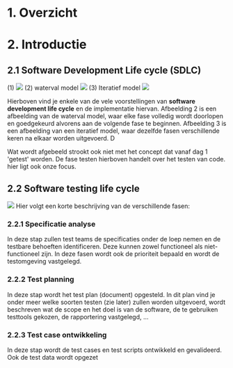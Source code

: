 # 1. Overzicht

# 2. Introductie
## 2.1 Software Development Life cycle (SDLC)
(1)
![](https://apwt.gitbook.io/~gitbook/image?url=https%3A%2F%2F4058530821-files.gitbook.io%2F%7E%2Ffiles%2Fv0%2Fb%2Fgitbook-legacy-files%2Fo%2Fassets%252Fg-pro-software-testing%252F-MHfjgKptfnQJ_1d1SgM%252F-MHfk9GvAchlxMUgTNv3%252F1.png%3Fgeneration%3D1600609364187874%26alt%3Dmedia&width=768&dpr=4&quality=100&sign=20b7fe64&sv=1)
(2) waterval model
![](https://apwt.gitbook.io/~gitbook/image?url=https%3A%2F%2F4058530821-files.gitbook.io%2F%7E%2Ffiles%2Fv0%2Fb%2Fgitbook-legacy-files%2Fo%2Fassets%252Fg-pro-software-testing%252F-MHfjgKptfnQJ_1d1SgM%252F-MHfk9Gw11z3AAlbiQqn%252F2.png%3Fgeneration%3D1600609364188326%26alt%3Dmedia&width=768&dpr=4&quality=100&sign=2d81648f&sv=1)
(3) Iteratief model
![](https://apwt.gitbook.io/~gitbook/image?url=https%3A%2F%2F4058530821-files.gitbook.io%2F%7E%2Ffiles%2Fv0%2Fb%2Fgitbook-legacy-files%2Fo%2Fassets%252Fg-pro-software-testing%252F-MHfjgKptfnQJ_1d1SgM%252F-MHfk9Gx4bShjxC-_AaW%252F3.png%3Fgeneration%3D1600609364225218%26alt%3Dmedia&width=768&dpr=4&quality=100&sign=e5b71a6a&sv=1)

Hierboven vind je enkele van de vele voorstellingen van **software development life cycle** en de implementatie hiervan. 
Afbeelding 2 is een afbeelding van de waterval model, waar elke fase volledig wordt doorlopen en goedgekeurd alvorens aan de volgende fase te beginnen.
Afbeelding 3 is een afbeelding van een iteratief model, waar dezelfde fasen verschillende keren na elkaar worden uitgevoerd. D

Wat wordt afgebeeld strookt ook niet met het concept dat vanaf dag 1 'getest' worden. De fase testen hierboven handelt over het testen van code. hier ligt ook onze focus.

## 2.2 Software testing life cycle
![](https://apwt.gitbook.io/~gitbook/image?url=https%3A%2F%2F4058530821-files.gitbook.io%2F%7E%2Ffiles%2Fv0%2Fb%2Fgitbook-legacy-files%2Fo%2Fassets%252Fg-pro-software-testing%252F-MHfjgKptfnQJ_1d1SgM%252F-MHfk9Gy8t3SCitj_a4F%252F4.png%3Fgeneration%3D1600609364178067%26alt%3Dmedia&width=400&dpr=2&quality=100&sign=548446f8&sv=1)
Hier volgt een korte beschrijving van de verschillende fasen:
### 2.2.1 Specificatie analyse
In deze stap zullen test teams de specificaties onder de loep nemen en de testbare behoeften identificeren.
Deze kunnen zowel functioneel als niet-functioneel zijn. 
In deze fasen wordt ook de prioriteit bepaald en wordt de testomgeving vastgelegd.

### 2.2.2 Test planning
In deze stap wordt het test plan (document) opgesteld. In dit plan vind je onder meer welke soorten testen (zie later) zullen worden uitgevoerd, wordt beschreven wat de scope en het doel is van de software, de te gebruiken testtools gekozen, de rapportering vastgelegd, ...

### 2.2.3 Test case ontwikkeling
In deze stap wordt de test cases en test scripts ontwikkeld en gevalideerd. Ook de test data wordt opgezet

### 